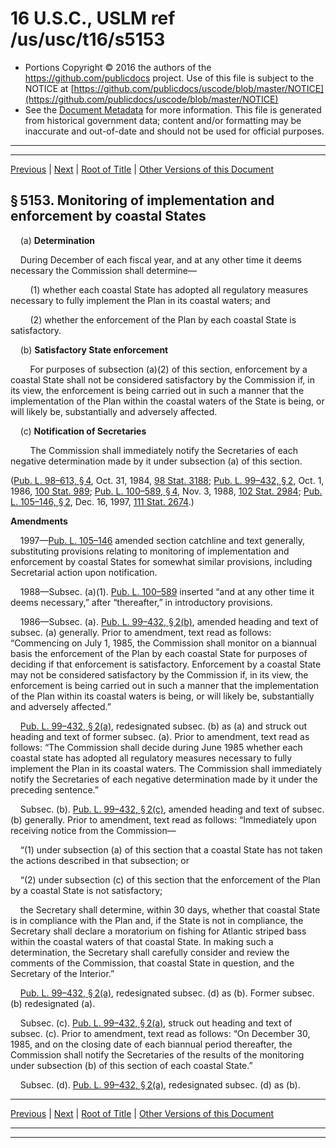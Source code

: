 ---
---

# 16 U.S.C., USLM ref /us/usc/t16/s5153

* Portions Copyright © 2016 the authors of the https://github.com/publicdocs project.
  Use of this file is subject to the NOTICE at [https://github.com/publicdocs/uscode/blob/master/NOTICE](https://github.com/publicdocs/uscode/blob/master/NOTICE)
* See the [Document Metadata](././../../../..//README.md) for more information.
  This file is generated from historical government data; content and/or formatting may be inaccurate and out-of-date and should not be used for official purposes.

----------
----------

[Previous](./../../../..//us/usc/t16/ch71A/m__us_usc_t16_s5152.md) | [Next](./../../../..//us/usc/t16/ch71A/m__us_usc_t16_s5154.md) | [Root of Title](./../../../../) | [Other Versions of this Document](https://publicdocs.github.io/go/links?ns=uslm&ref=%2Fus%2Fusc%2Ft16%2Fs5153)

## § 5153. Monitoring of implementation and enforcement by coastal States

    (a) __Determination__ 

    During December of each fiscal year, and at any other time it deems necessary the Commission shall determine—

        (1) whether each coastal State has adopted all regulatory measures necessary to fully implement the Plan in its coastal waters; and

        (2) whether the enforcement of the Plan by each coastal State is satisfactory.

    (b) __Satisfactory State enforcement__ 

        For purposes of subsection (a)(2) of this section, enforcement by a coastal State shall not be considered satisfactory by the Commission if, in its view, the enforcement is being carried out in such a manner that the implementation of the Plan within the coastal waters of the State is being, or will likely be, substantially and adversely affected.

    (c) __Notification of Secretaries__ 

        The Commission shall immediately notify the Secretaries of each negative determination made by it under subsection (a) of this section.

([Pub. L. 98–613, § 4][/us/pl/98/613/s4], Oct. 31, 1984, [98 Stat. 3188][/us/stat/98/3188]; [Pub. L. 99–432, § 2][/us/pl/99/432/s2], Oct. 1, 1986, [100 Stat. 989][/us/stat/100/989]; [Pub. L. 100–589, § 4][/us/pl/100/589/s4], Nov. 3, 1988, [102 Stat. 2984][/us/stat/102/2984]; [Pub. L. 105–146, § 2][/us/pl/105/146/s2], Dec. 16, 1997, [111 Stat. 2674][/us/stat/111/2674].)

 __Amendments__ 

    1997—[Pub. L. 105–146][/us/pl/105/146] amended section catchline and text generally, substituting provisions relating to monitoring of implementation and enforcement by coastal States for somewhat similar provisions, including Secretarial action upon notification.

    1988—Subsec. (a)(1). [Pub. L. 100–589][/us/pl/100/589] inserted “and at any other time it deems necessary,” after “thereafter,” in introductory provisions.

    1986—Subsec. (a). [Pub. L. 99–432, § 2(b)][/us/pl/99/432/s2/b], amended heading and text of subsec. (a) generally. Prior to amendment, text read as follows: “Commencing on July 1, 1985, the Commission shall monitor on a biannual basis the enforcement of the Plan by each coastal State for purposes of deciding if that enforcement is satisfactory. Enforcement by a coastal State may not be considered satisfactory by the Commission if, in its view, the enforcement is being carried out in such a manner that the implementation of the Plan within its coastal waters is being, or will likely be, substantially and adversely affected.”

    [Pub. L. 99–432, § 2(a)][/us/pl/99/432/s2/a], redesignated subsec. (b) as (a) and struck out heading and text of former subsec. (a). Prior to amendment, text read as follows: “The Commission shall decide during June 1985 whether each coastal state has adopted all regulatory measures necessary to fully implement the Plan in its coastal waters. The Commission shall immediately notify the Secretaries of each negative determination made by it under the preceding sentence.”

    Subsec. (b). [Pub. L. 99–432, § 2(c)][/us/pl/99/432/s2/c], amended heading and text of subsec. (b) generally. Prior to amendment, text read as follows: “Immediately upon receiving notice from the Commission—

    “(1) under subsection (a) of this section that a coastal State has not taken the actions described in that subsection; or

    “(2) under subsection (c) of this section that the enforcement of the Plan by a coastal State is not satisfactory;

    the Secretary shall determine, within 30 days, whether that coastal State is in compliance with the Plan and, if the State is not in compliance, the Secretary shall declare a moratorium on fishing for Atlantic striped bass within the coastal waters of that coastal State. In making such a determination, the Secretary shall carefully consider and review the comments of the Commission, that coastal State in question, and the Secretary of the Interior.”

    [Pub. L. 99–432, § 2(a)][/us/pl/99/432/s2/a], redesignated subsec. (d) as (b). Former subsec. (b) redesignated (a).

    Subsec. (c). [Pub. L. 99–432, § 2(a)][/us/pl/99/432/s2/a], struck out heading and text of subsec. (c). Prior to amendment, text read as follows: “On December 30, 1985, and on the closing date of each biannual period thereafter, the Commission shall notify the Secretaries of the results of the monitoring under subsection (b) of this section of each coastal State.”

    Subsec. (d). [Pub. L. 99–432, § 2(a)][/us/pl/99/432/s2/a], redesignated subsec. (d) as (b).

----------

[Previous](./../../../..//us/usc/t16/ch71A/m__us_usc_t16_s5152.md) | [Next](./../../../..//us/usc/t16/ch71A/m__us_usc_t16_s5154.md) | [Root of Title](./../../../../) | [Other Versions of this Document](https://publicdocs.github.io/go/links?ns=uslm&ref=%2Fus%2Fusc%2Ft16%2Fs5153)

----------
----------

[/us/pl/98/613/s4]: https://publicdocs.github.io/go/links?ns=uslm&ref=%2Fus%2Fpl%2F98%2F613%2Fs4
[/us/stat/98/3188]: https://publicdocs.github.io/go/links?ns=uslm&ref=%2Fus%2Fstat%2F98%2F3188
[/us/pl/99/432/s2]: https://publicdocs.github.io/go/links?ns=uslm&ref=%2Fus%2Fpl%2F99%2F432%2Fs2
[/us/stat/100/989]: https://publicdocs.github.io/go/links?ns=uslm&ref=%2Fus%2Fstat%2F100%2F989
[/us/pl/100/589/s4]: https://publicdocs.github.io/go/links?ns=uslm&ref=%2Fus%2Fpl%2F100%2F589%2Fs4
[/us/stat/102/2984]: https://publicdocs.github.io/go/links?ns=uslm&ref=%2Fus%2Fstat%2F102%2F2984
[/us/pl/105/146/s2]: https://publicdocs.github.io/go/links?ns=uslm&ref=%2Fus%2Fpl%2F105%2F146%2Fs2
[/us/stat/111/2674]: https://publicdocs.github.io/go/links?ns=uslm&ref=%2Fus%2Fstat%2F111%2F2674
[/us/pl/105/146]: https://publicdocs.github.io/go/links?ns=uslm&ref=%2Fus%2Fpl%2F105%2F146
[/us/pl/100/589]: https://publicdocs.github.io/go/links?ns=uslm&ref=%2Fus%2Fpl%2F100%2F589
[/us/pl/99/432/s2/b]: https://publicdocs.github.io/go/links?ns=uslm&ref=%2Fus%2Fpl%2F99%2F432%2Fs2%2Fb
[/us/pl/99/432/s2/a]: https://publicdocs.github.io/go/links?ns=uslm&ref=%2Fus%2Fpl%2F99%2F432%2Fs2%2Fa
[/us/pl/99/432/s2/c]: https://publicdocs.github.io/go/links?ns=uslm&ref=%2Fus%2Fpl%2F99%2F432%2Fs2%2Fc
[/us/pl/99/432/s2/a]: https://publicdocs.github.io/go/links?ns=uslm&ref=%2Fus%2Fpl%2F99%2F432%2Fs2%2Fa
[/us/pl/99/432/s2/a]: https://publicdocs.github.io/go/links?ns=uslm&ref=%2Fus%2Fpl%2F99%2F432%2Fs2%2Fa
[/us/pl/99/432/s2/a]: https://publicdocs.github.io/go/links?ns=uslm&ref=%2Fus%2Fpl%2F99%2F432%2Fs2%2Fa


